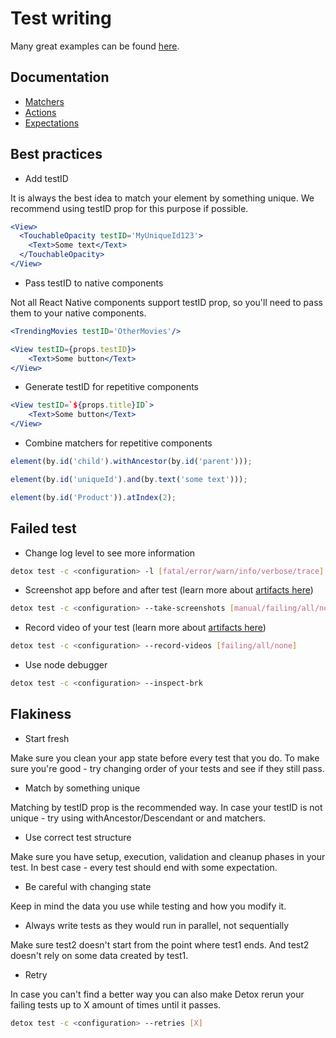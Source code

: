 # Test writing

Many great examples can be found [here](https://github.com/wix/Detox/tree/master/detox/test/e2e).

## Documentation

- [Matchers](https://wix.github.io/Detox/docs/api/matchers)
- [Actions](https://wix.github.io/Detox/docs/api/actions-on-element)
- [Expectations](https://wix.github.io/Detox/docs/api/expect)

## Best practices

- Add testID

It is always the best idea to match your element by something unique. We recommend using testID prop for this purpose if possible. 

```jsx
<View>
  <TouchableOpacity testID='MyUniqueId123'>
    <Text>Some text</Text>
  </TouchableOpacity>
</View>
```

- Pass testID to native components

Not all React Native components support testID prop, so you'll need to pass them to your native components. 

```jsx
<TrendingMovies testID='OtherMovies'/>
```
```jsx
<View testID={props.testID}>
    <Text>Some button</Text>
</View>
  ```

- Generate testID for repetitive components

```jsx
<View testID=`${props.title}ID`>
    <Text>Some button</Text>
</View>
  ```

- Combine matchers for repetitive components

```js
element(by.id('child').withAncestor(by.id('parent')));
```
```js
element(by.id('uniqueId').and(by.text('some text')));
```
```js
element(by.id('Product')).atIndex(2);
```

## Failed test

- Change log level to see more information

```sh
detox test -c <configuration> -l [fatal/error/warn/info/verbose/trace]
```

- Screenshot app before and after test (learn more about [artifacts here](https://wix.github.io/Detox/docs/api/artifacts))

```sh
detox test -c <configuration> --take-screenshots [manual/failing/all/none]
```

- Record video of your test (learn more about [artifacts here](https://wix.github.io/Detox/docs/api/artifacts))

```sh
detox test -c <configuration> --record-videos [failing/all/none]
```

- Use node debugger

```sh
detox test -c <configuration> --inspect-brk
```

## Flakiness

- Start fresh

Make sure you clean your app state before every test that you do. To make sure you're good - try changing order of your tests and see if they still pass.

- Match by something unique

Matching by testID prop is the recommended way. In case your testID is not unique - try using withAncestor/Descendant or and matchers.

- Use correct test structure

Make sure you have setup, execution, validation and cleanup phases in your test. In best case - every test should end with some expectation. 

- Be careful with changing state 

Keep in mind the data you use while testing and how you modify it.

- Always write tests as they would run in parallel, not sequentially

Make sure test2 doesn't start from the point where test1 ends. And test2 doesn't rely on some data created by test1.

- Retry

In case you can't find a better way you can also make Detox rerun your failing tests up to X amount of times until it passes.

```sh
detox test -c <configuration> --retries [X]
```

